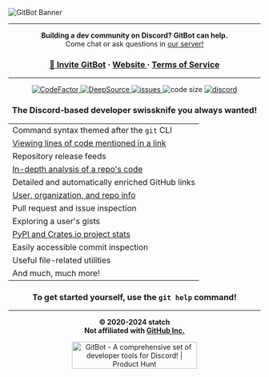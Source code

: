 ![GitBot Banner](https://i.imgur.com/3YGuI4J.png)


_________________
<p align="center">
  <b>Building a dev community on Discord? GitBot can help. </b><br/>Come chat or ask questions in <a href="https://discord.com/invite/3e5fwpA")>our server!</a></p>
<h3 align="center">
  </a><a href="https://discord.com/oauth2/authorize?client_id=761269120691470357&permissions=449428442176&scope=bot%20applications.commands"><span>&#128279;</span> Invite GitBot</a> <span>&#183;</span> <a href="https://statch.org/gitbot">Website </a><span>&#183;</span> <a href="https://statch.org/gitbot/legal">Terms of Service</a>
</h3>

_________________

<p align="center">
  <a href="https://www.codefactor.io/repository/github/statch/gitbot/overview/main" target="_blank">
    <img src="https://www.codefactor.io/repository/github/statch/gitbot/badge/main" alt="CodeFactor" />
  </a>
  <a href="https://deepsource.io/gh/statch/gitbot/?ref=repository-badge" target="_blank">
    <img src="https://deepsource.io/gh/statch/gitbot.svg/?label=resolved+issues&show_trend=true&token=vkIDiujPHir5MDkMHI972b2e" alt="DeepSource" />
  </a>
  <a href="https://github.com/statch/gitbot/issues" target="_blank">
    <img src="https://img.shields.io/github/issues/statch/gitbot" alt="issues" />
  </a>
  <img src="https://img.shields.io/github/languages/code-size/statch/gitbot" alt="code size" />
  <a href="https://discord.gg/3e5fwpA" target="_blank">
    <img src="https://img.shields.io/discord/737430006271311913.svg?label=&logo=discord&logoColor=ffffff&color=7389D8&labelColor=6A7EC2" alt="discord" />
  </a>
</p>


  <h3 align="center">The Discord-based developer swissknife you always wanted!</h3>
  <table align="center">
    <tr>
      <td>Command syntax themed after the <code>git</code> CLI</td>
    </tr>
    <tr>
      <td><a href="https://i.imgur.com/kn7REAa.png">Viewing lines of code mentioned in a link<a/></td>
    </tr>
    <tr>
      <td>Repository release feeds</td>
    </tr>
    <tr>
      <td><a href="https://i.imgur.com/1BbV2PS.png">In-depth analysis of a repo's code</a></td>
    </tr>
    <tr>
      <td>Detailed and automatically enriched GitHub links</td>
    </tr>
    <tr>
      <td><a href="https://i.imgur.com/JSNbX2k.png">User, organization, and repo info</a></td>
    </tr>
    <tr>
      <td>Pull request and issue inspection</td>
    </tr>
    <tr>
      <td>Exploring a user's gists</td>
    </tr>
    <tr>
      <td><a href="https://i.imgur.com/TgNLF7o.png">PyPI and Crates.io project stats</a></td>
    </tr>
    <tr>
      <td>Easily accessible commit inspection</td>
    </tr>
    <tr>
      <td>Useful file-related utilities</td>
    </tr>
    <tr>
      <td>And much, much more!</td>
    </tr>
  </table>

  
<h3 align="center">To get started yourself, use the <code>git help</code> command!</h3>

_________________

<p align="center">
  <b>© 2020-2024 statch<br/>Not affiliated with <a href="https://github.com/">GitHub Inc.</a></b>
</p>
<p align="center">
  <a href="https://www.producthunt.com/posts/gitbot?utm_source=badge-featured&utm_medium=badge&utm_souce=badge-gitbot" target="_blank">
    <img src="https://api.producthunt.com/widgets/embed-image/v1/featured.svg?post_id=349469&theme=dark" alt="GitBot - A comprehensive set of developer tools for Discord! | Product Hunt" width="250" height="54" />
  </a>
</p>

